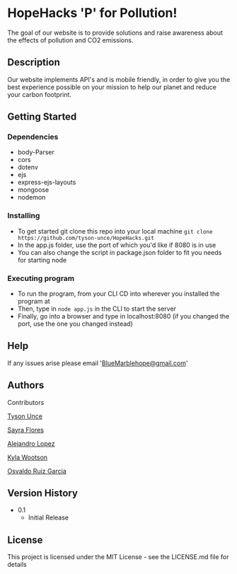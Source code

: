 # HopeHacks 'P' for Pollution!

The goal of our website is to provide solutions and raise awareness about the effects of pollution and CO2 emissions.

## Description

Our website implements API's and is mobile friendly, in order to give you the best experience possible on your mission to help our planet and reduce your carbon footprint.

## Getting Started

### Dependencies

* body-Parser
* cors
* dotenv
* ejs
* express-ejs-layouts
* mongoose
* nodemon

### Installing

* To get started git clone this repo into your local machine ```git clone https://github.com/tyson-unce/HopeHacks.git```
* In the app.js folder, use the port of which you'd like if 8080 is in use
* You can also change the script in package.json folder to fit you needs for starting node

### Executing program

* To run the program, from your CLI CD into wherever you installed the program at
* Then, type in ```node app.js``` in the CLI to start the server
* Finally, go into a browser and type in localhost:8080 (if you changed the port, use the one you changed instead)


## Help

If any issues arise please email 'BlueMarblehope@gmail.com'


## Authors

Contributors

[Tyson Unce](https://github.com/tyson-unce)

[Sayra Flores](https://github.com/sayraflores)

[Alejandro Lopez](https://github.com/AlejandroLO098)

[Kyla Wootson](https://github.com/KylaB98)

[Osvaldo Ruiz Garcia](https://github.com/Osvruizgar)


## Version History

* 0.1
    * Initial Release

## License

This project is licensed under the MIT License - see the LICENSE.md file for details


